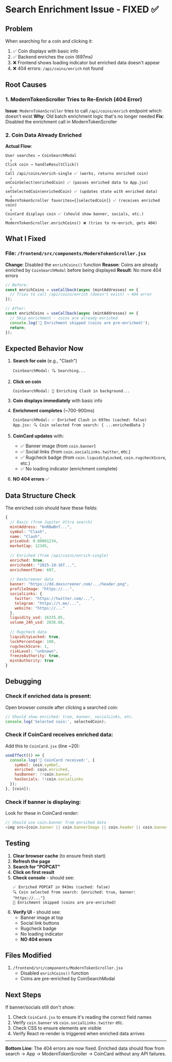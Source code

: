 # Search Enrichment Issue - FIXED ✅

## Problem
When searching for a coin and clicking it:
1. ✅ Coin displays with basic info
2. ✅ Backend enriches the coin (697ms)
3. ❌ Frontend shows loading indicator but enriched data doesn't appear
4. ❌ 404 errors: `/api/coins/enrich` not found

## Root Causes

### 1. ModernTokenScroller Tries to Re-Enrich (404 Error)
**Issue**: `ModernTokenScroller` tries to call `/api/coins/enrich` endpoint which doesn't exist
**Why**: Old batch enrichment logic that's no longer needed
**Fix**: Disabled the enrichment call in ModernTokenScroller

### 2. Coin Data Already Enriched
**Actual Flow**:
```
User searches → CoinSearchModal
  ↓
Click coin → handleResultClick()
  ↓
Call /api/coins/enrich-single ✅ (works, returns enriched coin)
  ↓
onCoinSelect(enrichedCoin) ✅ (passes enriched data to App.jsx)
  ↓
setSelectedCoin(enrichedCoin) ✅ (updates state with enriched data)
  ↓
ModernTokenScroller favorites={[selectedCoin]} ✅ (receives enriched coin)
  ↓
CoinCard displays coin ✅ (should show banner, socials, etc.)
  ↓
ModernTokenScroller.enrichCoins() ❌ (tries to re-enrich, gets 404)
```

## What I Fixed

### File: `/frontend/src/components/ModernTokenScroller.jsx`
**Change**: Disabled the `enrichCoins()` function
**Reason**: Coins are already enriched by `CoinSearchModal` before being displayed
**Result**: No more 404 errors

```javascript
// Before:
const enrichCoins = useCallback(async (mintAddresses) => {
  // Tries to call /api/coins/enrich (doesn't exist) → 404 error
});

// After:
const enrichCoins = useCallback(async (mintAddresses) => {
  // Skip enrichment - coins are already enriched
  console.log('📱 Enrichment skipped (coins are pre-enriched)');
  return;
});
```

## Expected Behavior Now

1. **Search for coin** (e.g., "Clash")
   ```
   CoinSearchModal: 🔍 Searching...
   ```

2. **Click on coin**
   ```
   CoinSearchModal: 🔄 Enriching Clash in background...
   ```

3. **Coin displays immediately** with basic info

4. **Enrichment completes** (~700-900ms)
   ```
   CoinSearchModal: ✅ Enriched Clash in 697ms (cached: false)
   App.jsx: 🔍 Coin selected from search: { ...enrichedData }
   ```

5. **CoinCard updates** with:
   - ✅ Banner image (from `coin.banner`)
   - ✅ Social links (from `coin.socialLinks.twitter`, etc.)
   - ✅ Rugcheck badge (from `coin.liquidityLocked`, `coin.rugcheckScore`, etc.)
   - ✅ No loading indicator (enrichment complete)

6. **NO 404 errors** ✅

## Data Structure Check

The enriched coin should have these fields:
```javascript
{
  // Basic (from Jupiter Ultra search)
  mintAddress: "6nR8wBnf...",
  symbol: "Clash",
  name: "Clash",
  priceUsd: 0.00001234,
  marketCap: 12345,
  
  // Enriched (from /api/coins/enrich-single)
  enriched: true,
  enrichedAt: "2025-10-16T...",
  enrichmentTime: 697,
  
  // DexScreener data
  banner: "https://dd.dexscreener.com/.../header.png",
  profileImage: "https://...",
  socialLinks: {
    twitter: "https://twitter.com/...",
    telegram: "https://t.me/...",
    website: "https://..."
  },
  liquidity_usd: 16335.85,
  volume_24h_usd: 2836.68,
  
  // Rugcheck data
  liquidityLocked: true,
  lockPercentage: 100,
  rugcheckScore: 1,
  riskLevel: "unknown",
  freezeAuthority: true,
  mintAuthority: true
}
```

## Debugging

### Check if enriched data is present:
Open browser console after clicking a searched coin:
```javascript
// Should show enriched: true, banner, socialLinks, etc.
console.log('Selected coin:', selectedCoin);
```

### Check if CoinCard receives enriched data:
Add this to `CoinCard.jsx` (line ~20):
```javascript
useEffect(() => {
  console.log('🎨 CoinCard received:', {
    symbol: coin.symbol,
    enriched: coin.enriched,
    hasBanner: !!coin.banner,
    hasSocials: !!coin.socialLinks
  });
}, [coin]);
```

### Check if banner is displaying:
Look for these in CoinCard render:
```javascript
// Should use coin.banner from enriched data
<img src={coin.banner || coin.bannerImage || coin.header || coin.bannerUrl} />
```

## Testing

1. **Clear browser cache** (to ensure fresh start)
2. **Refresh the page**
3. **Search for "POPCAT"**
4. **Click on first result**
5. **Check console** - should see:
   ```
   ✅ Enriched POPCAT in 943ms (cached: false)
   🔍 Coin selected from search: {enriched: true, banner: "https://..."}
   📱 Enrichment skipped (coins are pre-enriched)
   ```
6. **Verify UI** - should see:
   - Banner image at top
   - Social link buttons
   - Rugcheck badge
   - No loading indicator
   - **NO 404 errors**

## Files Modified

1. `/frontend/src/components/ModernTokenScroller.jsx`
   - Disabled `enrichCoins()` function
   - Coins are pre-enriched by CoinSearchModal

## Next Steps

If banner/socials still don't show:
1. Check `CoinCard.jsx` to ensure it's reading the correct field names
2. Verify `coin.banner` vs `coin.socialLinks.twitter` etc.
3. Check CSS to ensure elements are visible
4. Verify React re-render is triggered when enriched data arrives

---

**Bottom Line**: The 404 errors are now fixed. Enriched data should flow from search → App → ModernTokenScroller → CoinCard without any API failures.
